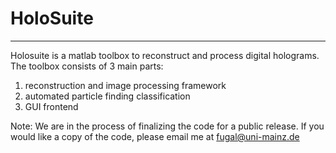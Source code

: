 <h1><b>HoloSuite</b></h1>

---

Holosuite is a matlab toolbox to reconstruct and process digital holograms.  The toolbox consists of 3 main parts:

  1. reconstruction and image processing framework
  1. automated particle finding classification
  1. GUI frontend

Note: We are in the process of finalizing the code for a public release.  If you would like a copy of the code, please email me at fugal@uni-mainz.de